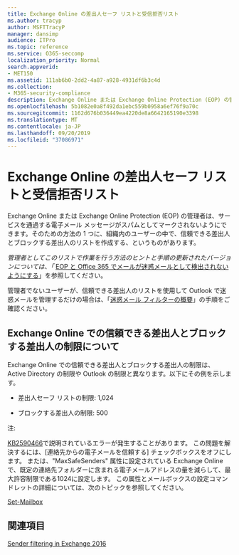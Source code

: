 ```yaml
---
title: Exchange Online の差出人セーフ リストと受信拒否リスト
ms.author: tracyp
author: MSFTTracyP
manager: dansimp
audience: ITPro
ms.topic: reference
ms.service: O365-seccomp
localization_priority: Normal
search.appverid:
- MET150
ms.assetid: 111ab6b0-2dd2-4a87-a928-4931df6b3c4d
ms.collection:
- M365-security-compliance
description: Exchange Online または Exchange Online Protection (EOP) の管理者は、サービスを通過する電子メール メッセージがスパムとしてマークされないようにできます。そのための方法の 1 つに、組織内のユーザーの中で、信頼できる差出人とブロックする差出人のリストを作成する、というものがあります。
ms.openlocfilehash: 5b1082e0a8f492da1ebc559b0958a6ef76f9a70c
ms.sourcegitcommit: 1162d676b036449ea4220de8a6642165190e3398
ms.translationtype: MT
ms.contentlocale: ja-JP
ms.lasthandoff: 09/20/2019
ms.locfileid: "37086971"
---
```

# <a name="safe-sender-and-blocked-sender-lists-in-exchange-online"></a>Exchange Online の差出人セーフ リストと受信拒否リスト

Exchange Online または Exchange Online Protection (EOP) の管理者は、サービスを通過する電子メール メッセージがスパムとしてマークされないようにできます。そのための方法の 1 つに、組織内のユーザーの中で、信頼できる差出人とブロックする差出人のリストを作成する、というものがあります。 
  
 *管理者としてこのリストで作業を行う方法のヒントと手順の更新されたバージョンについては、「* [EOP と Office 365 でメールが迷惑メールとして検出されないようにする](https://go.microsoft.com/fwlink/p/?LinkID=534224)」を参照してください。 
  
管理者でないユーザーが、信頼できる差出人のリストを使用して Outlook で迷惑メールを管理するだけの場合は、「[迷惑メール フィルターの概要](https://go.microsoft.com/fwlink/?LinkId=817222)」の手順をご確認ください。 
  
## <a name="what-is-the-safe-and-blocked-sender-limits-in-exchange-online"></a>Exchange Online での信頼できる差出人とブロックする差出人の制限について

Exchange Online での信頼できる差出人とブロックする差出人の制限は、Active Directory の制限や Outlook の制限と異なります。以下にその例を示します。
  
- 差出人セーフ リストの制限: 1,024
    
- ブロックする差出人の制限: 500
    
注:
  
[KB2590466](https://support.microsoft.com/help/2590466/you-receive-the-error-junk-e-mail-validation-error-in-outlook-web-app)で説明されているエラーが発生することがあります。 この問題を解決するには、[連絡先からの電子メールを信頼する] チェックボックスをオフにします。 または、"MaxSafeSenders" 属性に設定されている Exchange Online で、既定の連絡先フォルダーに含まれる電子メールアドレスの量を減らして、最大許容制限である1024に設定します。 この属性とメールボックスの設定コマンドレットの詳細については、次のトピックを参照してください。
  
[Set-Mailbox](https://docs.microsoft.com/powershell/module/exchange/mailboxes/Set-Mailbox)
  
## <a name="see-also"></a>関連項目

[Sender filtering in Exchange 2016](http://technet.microsoft.com/library/b833f864-ff10-46a0-a653-28fb9ba30896.aspx)

